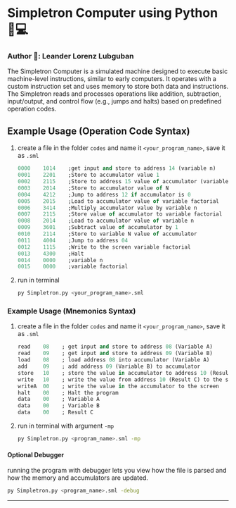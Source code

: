 # Simpletron Computer using Python 🐍💻

### Author 🤵: Leander Lorenz Lubguban

The Simpletron Computer is a simulated machine designed to execute basic machine-level instructions, similar to early computers. It operates with a custom instruction set and uses memory to store both data and instructions. The Simpletron reads and processes operations like addition, subtraction, input/output, and control flow (e.g., jumps and halts) based on predefined operation codes.

## Example Usage (Operation Code Syntax)

1. create a file in the folder `codes` and name it `<your_program_name>`, save it as `.sml`

    ```sml
    0000    1014    ;get input and store to address 14 (variable n)
    0001    2201    ;Store to accumulator value 1
    0002    2115    ;Store to address 15 value of accumulator (variable factorial)
    0003    2014    ;Store to accumulator value of N
    0004    4212    ;Jump to address 12 if accumulator is 0
    0005    2015    ;Load to accumulator value of variable factorial
    0006    3414    ;Multiply accumulator value by variable n
    0007    2115    ;Store value of accumulator to variable factorial
    0008    2014    ;Load to accumulator value of variable n
    0009    3601    ;Subtract value of accumulator by 1
    0010    2114    ;Store to variable N value of accumulator
    0011    4004    ;Jump to address 04
    0012    1115    ;Write to the screen variable factorial
    0013    4300    ;Halt
    0014    0000    ;variable n
    0015    0000    ;variable factorial
    ```

2. run in terminal
    ```bash
    py Simpletron.py <your_program_name>.sml
    ```

### Example Usage (Mnemonics Syntax)

1. create a file in the folder `codes` and name it `<your_program_name>`, save it as `.sml`

    ```sml
    read    08    ; get input and store to address 08 (Variable A)
    read    09    ; get input and store to address 09 (Variable B)
    load    08    ; load address 08 into accumulator (Variable A)
    add     09    ; add address 09 (Variable B) to accumulator
    store   10    ; store the value in accumulator to address 10 (Result C)
    write   10    ; write the value from address 10 (Result C) to the screen
    writeA  00    ; write the value in the accumulator to the screen
    halt    00    ; Halt the program
    data    00    ; Variable A
    data    00    ; Variable B
    data    00    ; Result C
    ```

2. run in terminal with argument `-mp`
    ```bash
    py Simpletron.py <program_name>.sml -mp
    ```

#### Optional Debugger

running the program with debugger lets you view how the file is parsed and how the memory and accumulators are updated.

```bash
py Simpletron.py <program_name>.sml -debug
```

---
